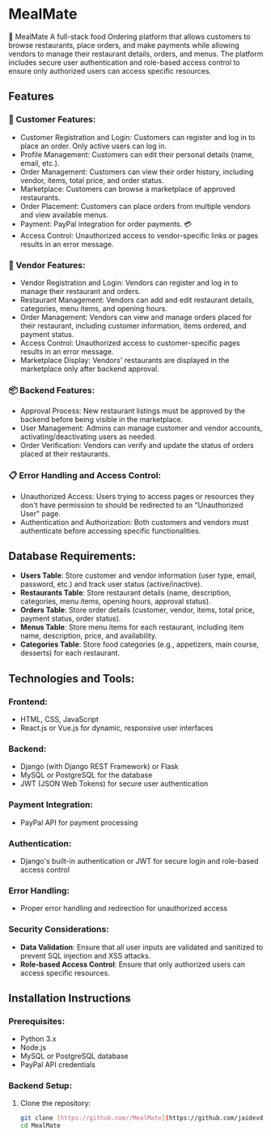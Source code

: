 # MealMate

🍴 MealMate
A full-stack food Ordering platform that allows customers to browse restaurants, place orders, and make payments while allowing vendors to manage their restaurant details, orders, and menus. The platform includes secure user authentication and role-based access control to ensure only authorized users can access specific resources.



## Features

### 🛒 Customer Features:
- Customer Registration and Login: Customers can register and log in to place an order. Only active users can log in.
- Profile Management: Customers can edit their personal details (name, email, etc.).
- Order Management: Customers can view their order history, including vendor, items, total price, and order status.
- Marketplace: Customers can browse a marketplace of approved restaurants.
- Order Placement: Customers can place orders from multiple vendors and view available menus.
- Payment: PayPal integration for order payments. 💳
- Access Control: Unauthorized access to vendor-specific links or pages results in an error message.

### 🏪 Vendor Features:
- Vendor Registration and Login: Vendors can register and log in to manage their restaurant and orders.
- Restaurant Management: Vendors can add and edit restaurant details, categories, menu items, and opening hours.
- Order Management: Vendors can view and manage orders placed for their restaurant, including customer information, items ordered, and payment status.
- Access Control: Unauthorized access to customer-specific pages results in an error message.
- Marketplace Display: Vendors' restaurants are displayed in the marketplace only after backend approval.

### 📦 Backend Features:
- Approval Process: New restaurant listings must be approved by the backend before being visible in the marketplace.
- User Management: Admins can manage customer and vendor accounts, activating/deactivating users as needed.
- Order Verification: Vendors can verify and update the status of orders placed at their restaurants.

### 📋 Error Handling and Access Control:
- Unauthorized Access: Users trying to access pages or resources they don't have permission to should be redirected to an "Unauthorized User" page.
- Authentication and Authorization: Both customers and vendors must authenticate before accessing specific functionalities.

## Database Requirements:
- **Users Table**: Store customer and vendor information (user type, email, password, etc.) and track user status (active/inactive).
- **Restaurants Table**: Store restaurant details (name, description, categories, menu items, opening hours, approval status).
- **Orders Table**: Store order details (customer, vendor, items, total price, payment status, order status).
- **Menus Table**: Store menu items for each restaurant, including item name, description, price, and availability.
- **Categories Table**: Store food categories (e.g., appetizers, main course, desserts) for each restaurant.

## Technologies and Tools:
### Frontend:
- HTML, CSS, JavaScript
- React.js or Vue.js for dynamic, responsive user interfaces

### Backend:
- Django (with Django REST Framework) or Flask
- MySQL or PostgreSQL for the database
- JWT (JSON Web Tokens) for secure user authentication

### Payment Integration:
- PayPal API for payment processing

### Authentication:
- Django's built-in authentication or JWT for secure login and role-based access control

### Error Handling:
- Proper error handling and redirection for unauthorized access

### Security Considerations:
- **Data Validation**: Ensure that all user inputs are validated and sanitized to prevent SQL injection and XSS attacks.
- **Role-based Access Control**: Ensure that only authorized users can access specific resources.

## Installation Instructions
### Prerequisites:
- Python 3.x
- Node.js
- MySQL or PostgreSQL database
- PayPal API credentials

### Backend Setup:
1. Clone the repository:
   ```bash
   git clone [https://github.com//MealMate](https://github.com/jaidevdileep24/Meal_Mate.git)
   cd MealMate

